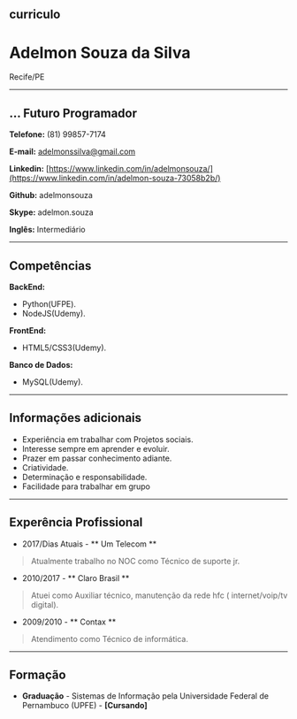 ## curriculo

# Adelmon Souza da Silva
Recife/PE

---

## ... Futuro Programador


**Telefone:** (81) 99857-7174

**E-mail:** adelmonssilva@gmail.com

**Linkedin:** [https://www.linkedin.com/in/adelmonsouza/](https://www.linkedin.com/in/adelmon-souza-73058b2b/)

**Github:** adelmonsouza

**Skype:** adelmon.souza

**Inglês:** Intermediário


---

## Competências

**BackEnd:**

* Python(UFPE).
* NodeJS(Udemy).

**FrontEnd:**

* HTML5/CSS3(Udemy).

**Banco de Dados:**

* MySQL(Udemy).

---

## Informações adicionais

* Experiência em trabalhar com Projetos sociais.
* Interesse sempre em aprender e evoluir.
* Prazer em passar conhecimento adiante.
* Criatividade.
* Determinação e responsabilidade.
* Facilidade para trabalhar em grupo

---

## Experência Profissional


* 2017/Dias Atuais - ** Um Telecom **

> Atualmente trabalho no NOC como Técnico de suporte jr. 

* 2010/2017 - ** Claro Brasil **

> Atuei como Auxiliar técnico, manutenção da rede hfc ( internet/voip/tv digital).

* 2009/2010 - ** Contax **

> Atendimento como Técnico de informática. 
---

## Formação

* **Graduação** - Sistemas de Informação pela Universidade Federal de Pernambuco (UPFE) - **[Cursando]**
